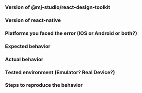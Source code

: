 ### Version of @mj-studio/react-design-toolkit

### Version of react-native

### Platforms you faced the error (IOS or Android or both?)

### Expected behavior

### Actual behavior

### Tested environment (Emulator? Real Device?)

### Steps to reproduce the behavior
